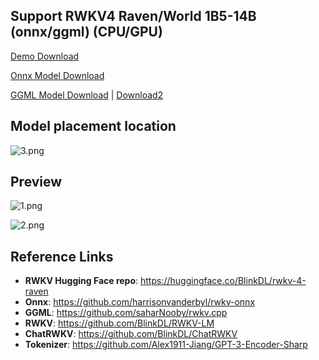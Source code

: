 ## Support RWKV4 Raven/World 1B5-14B (onnx/ggml) (CPU/GPU)

[Demo Download](https://github.com/imxcstar/CSharp-RWKV-V4/releases)

[Onnx Model Download](https://huggingface.co/imxcstar/rwkv-4-raven-onnx/tree/main)

[GGML Model Download](https://huggingface.co/imxcstar/rwkv-4-raven-ggml/tree/main) | [Download2](https://huggingface.co/BlinkDL/rwkv-4-raven/tree/main)

## Model placement location

![3.png](/Preview/3.png)

## Preview

![1.png](/Preview/1.png)

![2.png](/Preview/2.png)

## Reference Links

* **RWKV Hugging Face repo**: https://huggingface.co/BlinkDL/rwkv-4-raven
* **Onnx**: https://github.com/harrisonvanderbyl/rwkv-onnx
* **GGML**: https://github.com/saharNooby/rwkv.cpp
* **RWKV**: https://github.com/BlinkDL/RWKV-LM
* **ChatRWKV**: https://github.com/BlinkDL/ChatRWKV
* **Tokenizer**: https://github.com/Alex1911-Jiang/GPT-3-Encoder-Sharp

